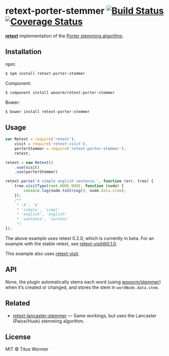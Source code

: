 # retext-porter-stemmer [![Build Status](https://travis-ci.org/wooorm/retext-porter-stemmer.svg?branch=master)](https://travis-ci.org/wooorm/retext-porter-stemmer) [![Coverage Status](https://img.shields.io/coveralls/wooorm/retext-porter-stemmer.svg)](https://coveralls.io/r/wooorm/retext-porter-stemmer?branch=master)

**[retext](https://github.com/wooorm/retext "Retext")** implementation of the [Porter stemming algorithm](http://tartarus.org/martin/PorterStemmer/).

## Installation

npm:
```sh
$ npm install retext-porter-stemmer
```

Component:
```sh
$ component install wooorm/retext-porter-stemmer
```

Bower:
```sh
$ bower install retext-porter-stemmer
```

## Usage

```js
var Retext = require('retext'),
    visit = require('retext-visit'),
    porterStemmer = require('retext-porter-stemmer'),
    retext;

retext = new Retext()
    .use(visit)
    .use(porterStemmer)

retext.parse('A simple english sentence.', function (err, tree) {
    tree.visitType(root.WORD_NODE, function (node) {
        console.log(node.toString(), node.data.stem);
    });
    /**
     * 'A', 'A'
     * 'simple', 'simpl'
     * 'english', 'english'
     * 'sentence', 'sentenc'
     */
});
```

The above example uses retext 0.2.0, which is currently in beta. For an example with the stable retext, see [retext-visit@0.1.0](https://github.com/wooorm/retext-porter-stemmer/tree/0.1.0).

This example also uses [retext-visit](https://github.com/wooorm/retext-visit).

## API

None, the plugin automatically stems each word (using [wooorm/stemmer](https://github.com/wooorm/stemmer)) when it’s created or changed, and stores the stem in `wordNode.data.stem`.

## Related

- [retext-lancaster-stemmer](https://github.com/wooorm/retext-lancaster-stemmer) — Same workings, but uses the Lancaster (Paice/Husk) stemming algorithm.

## License

MIT © Titus Wormer
